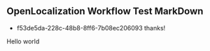 ## OpenLocalization Workflow Test MarkDown
* f53de5da-228c-48b8-8ff6-7b08ec206093 
thanks!

Hello world